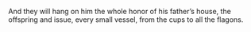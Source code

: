 And they will hang on him the whole honor of his father’s house, the offspring and issue, every small vessel, from the cups to all the flagons.
